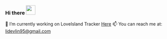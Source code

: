 ### Hi there <img src="https://raw.githubusercontent.com/MartinHeinz/MartinHeinz/master/wave.gif" height="30px" width="30px">
<!--
[![Anurag's github stats](https://github-readme-stats.vercel.app/api?username=arctheowl)](https://github.com/anuraghazra/github-readme-stats)
-->

🔭 I’m currently working on 
LoveIsland Tracker [Here](https://loveisland.herokuapp.com/)
📫  You can reach me at:
lidevlin95@gmail.com
<!--
**arctheowl/arctheowl** is a ✨ _special_ ✨ repository because its `README.md` (this file) appears on your GitHub profile.

Here are some ideas to get you started:


- 🌱 I’m currently learning ...
- 👯 I’m looking to collaborate on ...
- 🤔 I’m looking for help with ...
- 💬 Ask me about ...
- ...
- 😄 Pronouns: ...
- ⚡ Fun fact: ...
-->
